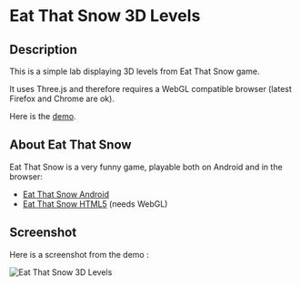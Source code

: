 # Eat That Snow 3D Levels

## Description
This is a simple lab displaying 3D levels from Eat That Snow game.

It uses Three.js and therefore requires a WebGL compatible browser (latest Firefox and Chrome are ok). 

Here is the [demo](TODO).

## About Eat That Snow
Eat That Snow is a very funny game, playable both on Android and in the browser:
* [Eat That Snow Android](https://play.google.com/store/apps/details?id=com.gtomee.eatthatsnow)
* [Eat That Snow HTML5](https://eatthatsnow.gtomee.com) (needs WebGL)

## Screenshot
Here is a screenshot from the demo :

![Eat That Snow 3D Levels](TODO "Eat That Snow 3D Levels")